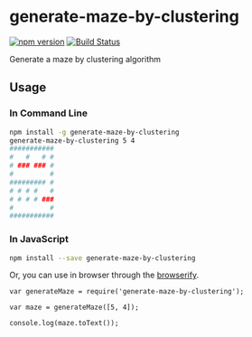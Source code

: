 # generate-maze-by-clustering

[![npm version](https://badge.fury.io/js/generate-maze-by-clustering.svg)](http://badge.fury.io/js/generate-maze-by-clustering)
[![Build Status](https://travis-ci.org/kjirou/generate-maze-by-clustering.svg?branch=master)](https://travis-ci.org/kjirou/generate-maze-by-clustering)

Generate a maze by clustering algorithm


## Usage
### In Command Line
```bash
npm install -g generate-maze-by-clustering
generate-maze-by-clustering 5 4
###########
#   #   # #
# ### ### #
#         #
######### #
# # # #   #
# # # # ###
#         #
###########
```

### In JavaScript
```bash
npm install --save generate-maze-by-clustering
```
Or, you can use in browser through the [browserify](https://github.com/substack/node-browserify).

```
var generateMaze = require('generate-maze-by-clustering');

var maze = generateMaze([5, 4]);

console.log(maze.toText());
```
